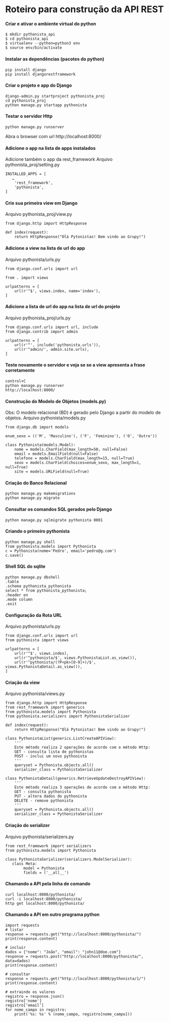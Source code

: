 # Roteiro para construção da API REST

#### Criar e ativar o ambiente virtual do python
```
$ mkdir pythonista_api
$ cd pythonista_api
$ virtualenv --python=python3 env
$ source env/bin/activate
```

#### Instalar as dependências (pacotes do python)
```
pip install django
pip install djangorestframework
```


#### Criar o projeto e app do Django
```
django-admin.py startproject pythonista_proj
cd pythonista_proj
python manage.py startapp pythonista
```


#### Testar o servidor Http
```
python manage.py runserver
```
Abra o browser com url
http://localhost:8000/


#### Adicione o app na lista de apps instalados
Adicione também o app da rest_framework
Arquivo pythonista_proj/setting.py
```
INSTALLED_APPS = [
   …
    'rest_framework',
    'pythonista',
]
```


#### Crie sua primeira view em Django
Arquivo pythonista_proj/view.py
```
from django.http import HttpResponse

def index(request):
    return HttpResponse("Olá Pytonistas! Bem vindo ao Grupy!")
```


#### Adicione a view na lista de url do app
Arquivo pythonista/urls.py
```
from django.conf.urls import url

from . import views

urlpatterns = [
    url(r'^$', views.index, name='index'),
]
```


#### Adicione a lista de url do app na lista de url do projeto
Arquivo pythonista_proj/urls.py
```
from django.conf.urls import url, include
from django.contrib import admin

urlpatterns = [
    url(r'^', include('pythonista.urls')),
    url(r'^admin/', admin.site.urls),
]
```


#### Teste novamente o servidor e veja se se a view apresenta a frase corretamente
```
control+C
python manage.py runserver
http://localhost:8000/
```


#### Construção do Modelo de Objetos (models.py)
Obs: O modelo relacional (BD) é gerado pelo Django a partir do modelo de objetos.
Arquivo pythonista/models.py
```
from django.db import models

enum_sexo = (('M', 'Masculino'), ('F', 'Feminino'), ('O', 'Outro'))

class Pythonista(models.Model):
    nome = models.CharField(max_length=50, null=False)
    email = models.EmailField(null=False)
    telefone = models.CharField(max_length=15, null=True)
    sexo = models.CharField(choices=enum_sexo, max_length=1, null=True)
    site = models.URLField(null=True)
```


#### Criação do Banco Relacional
```
python manage.py makemigrations
python manage.py migrate
```

#### Consultar os comandos SQL gerados pelo Django
```
python manage.py sqlmigrate pythonista 0001
```

#### Criando o primeiro pythonista
```
python manage.py shell
from pythonista.models import Pythonista
c = Pythonista(nome='Pedro', email='pedro@g.com')
c.save()
```

#### Shell SQL do sqlite
```
python manage.py dbshell
.table
.schema pythonista_pythonista
select * from pythonista_pythonista;
.header on
.mode column
.exit
```

#### Configuração da Rota URL
Arquivo pythonista/urls.py
```
from django.conf.urls import url
from pythonista import views

urlpatterns = [
    url(r'^$', views.index),
    url(r'^pythonista/$', views.PythonistaList.as_view()),
    url(r'^pythonista/(?P<pk>[0-9]+)/$', views.PythonistaDetail.as_view()),
]
```


#### Criação da view
Arquivo pythonista/views.py
```
from django.http import HttpResponse
from rest_framework import generics
from pythonista.models import Pythonista
from pythonista.serializers import PythonistaSerializer

def index(request):
    return HttpResponse("Olá Pytonistas! Bem vindo ao Grupy!")

class PythonistaList(generics.ListCreateAPIView):
    '''
    Este método realiza 2 operações de acordo com o método Http:
    GET - consulta lista de pythonistas
    POST - inclui um novo pythonista
    '''
    queryset = Pythonista.objects.all()
    serializer_class = PythonistaSerializer

class PythonistaDetail(generics.RetrieveUpdateDestroyAPIView):
    '''
    Este método realiza 3 operações de acordo com o método Http:
    GET - consulta pythonista
    PUT - altera dados do pythonista
    DELETE - remove pythonista
    '''
    queryset = Pythonista.objects.all()
    serializer_class = PythonistaSerializer
```


#### Criação do serializer
Arquivo pythonista/serializers.py
```
from rest_framework import serializers
from pythonista.models import Pythonista

class PythonistaSerializer(serializers.ModelSerializer):
   class Meta:
        model = Pythonista
        fields = ('__all__')
```

#### Chamando a API pela linha de comando
```
curl localhost:8000/pythonista/
curl -i localhost:8000/pythonista/
http get localhost:8000/pythonista/
```

#### Chamando a API em outro programa python
```
import requests
# listar
response = requests.get("http://localhost:8000/pythonista/")
print(response.content)

# incluir
dados = {"nome": "João", "email": "john11@doe.com"}
response = requests.post("http://localhost:8000/pythonista/", data=dados)
print(response.content)

# consultar
response = requests.get("http://localhost:8000/pythonista/1/")
print(response.content)

# extraindo os valores
registro = response.json()
registro['nome']
registro[‘email’]
for nome_campo in registro:
    print('%s: %s' % (nome_campo, registro[nome_campo]))
```
